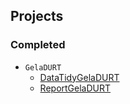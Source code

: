 ## Projects

### Completed

- `GelaDURT`
  - [DataTidyGelaDURT](https://github.com/SATVILab/DataTidyGelaDURT)
  - [ReportGelaDURT](https://github.com/SATVILab/ReportGelaDURT)
